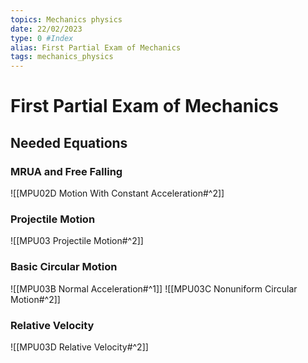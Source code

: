```yaml
---
topics: Mechanics physics
date: 22/02/2023
type: 0 #Index
alias: First Partial Exam of Mechanics
tags: mechanics_physics
---
```

# First Partial Exam of Mechanics
## Needed Equations

### MRUA and Free Falling
![[MPU02D Motion With Constant Acceleration#^2]]

### Projectile Motion
![[MPU03 Projectile Motion#^2]]

### Basic Circular Motion
![[MPU03B Normal Acceleration#^1]]
![[MPU03C Nonuniform Circular Motion#^2]]

### Relative Velocity
![[MPU03D Relative Velocity#^2]]
